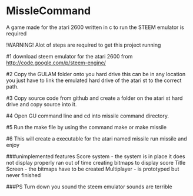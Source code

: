 MissleCommand
=============

A game made for the atari 2600 written in c to run the STEEM emulator is required


!WARNING! Alot of steps are required to get this project running


#1 download steem emulator for the atari 2600 from http://code.google.com/p/steem-engine/

#2 Copy the GULAM folder onto you hard drive this can be in any location you just have to link the emulated hard drive of the atari st to the correct path.

#3 Copy source code from github and create a folder on the atari st hard drive and copy source into it.

#4 Open GU command line and cd into missile command directory.

#5 Run the make file by using the command make or make missile

#6 This will create a executable for the atari named missile run missile and enjoy



###unimplemented features
Score system - the system is in place it does not display properly ran out of time creating bitmaps to display score 
Title Screen - the bitmaps have to be created
Multiplayer - is prototyped but never finished


###PS Turn down you sound the steem emulator sounds are terrible
